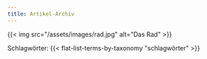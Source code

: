 ```yaml
---
title: Artikel-Archiv
---
```


{{< img src="/assets/images/rad.jpg" alt="Das Rad" >}}

Schlagwörter: {{< flat-list-terms-by-taxonomy "schlagwörter" >}}
